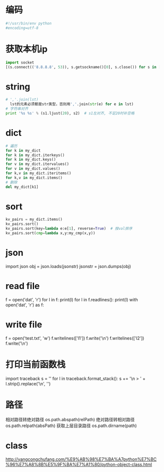 # 编码
```py
#!/usr/bin/env python
#encoding=utf-8
```


# 获取本机ip
```py
import socket
[(s.connect(('8.8.8.8', 53)), s.getsockname()[0], s.close()) for s in [socket.socket(socket.AF_INET, socket.SOCK_DGRAM)]][0][1]
```


# string
```py
# ','.join(lst)
  lst的元素必须都是str类型，否则用','.join(str(e) for e in lst)
# 字符串对齐
print '%s %s' % (s1.ljust(20), s2)  # s1左对齐, 不足20时补空格
```


# dict
```py
# 遍历
for k in my_dict
for k in my_dict.iterkeys()
for k in my_dict.keys()
for v in my_dict.itervalues()
for v in my_dict.values()
for k,v in my_dict.iteritems()
for k,v in my_dict.items()
# 删除
del my_dict[k1]
```


# sort
```py
kv_pairs = my_dict.items()
kv_pairs.sort()
kv_pairs.sort(key=lambda e:e[1], reverse=True)  # 按val排序
kv_pairs.sort(cmp=lambda x,y:my_cmp(x,y))
```


# json
import json
obj = json.loads(jsonstr)
jsonstr = json.dumps(obj)


# read file
f = open('dat', 'r')
for l in f:
  print(l)
for l in f.readlines():
  print(l)
with open('dat', 'r') as f:

# write file
f = open('test.txt', 'w')
f.writelines(['l1'])
f.write('\n')
f.writelines(['l2'])
f.write('\n')


# 打印当前函数栈
import traceback
s = ''
for l in traceback.format_stack():
  s += '\n  > ' + l.strip().replace('\n', '')


# 路径
相对路径转绝对路径
  os.path.abspath(relPath)
绝对路径转相对路径
  os.path.relpath(absPath)
获取上层目录路径
  os.path.dirname(path)


# class
http://yangcongchufang.com/%E9%AB%98%E7%BA%A7python%E7%BC%96%E7%A8%8B%E5%9F%BA%E7%A1%80/python-object-class.html